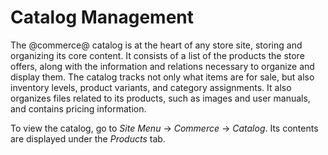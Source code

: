 # Catalog Management

The @commerce@ catalog is at the heart of any store site, storing and organizing
its core content. It consists of a list of the products the store offers, along
with the information and relations necessary to organize and display them. The
catalog tracks not only what items are for sale, but also inventory levels,
product variants, and category assignments. It also organizes files related to
its products, such as images and user manuals, and contains pricing information.

To view the catalog, go to *Site Menu* &rarr; *Commerce* &rarr; *Catalog*. Its
contents are displayed under the *Products* tab.

